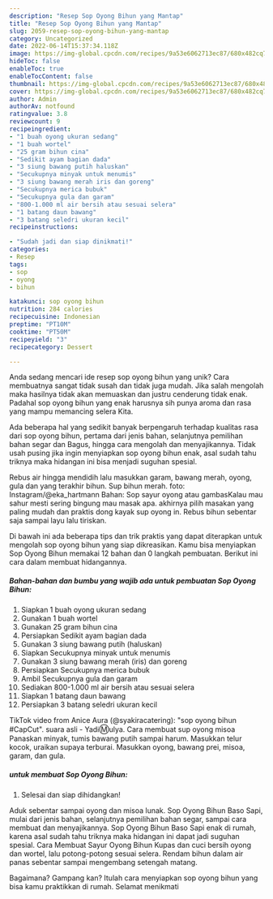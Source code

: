 ```yaml
---
description: "Resep Sop Oyong Bihun yang Mantap"
title: "Resep Sop Oyong Bihun yang Mantap"
slug: 2059-resep-sop-oyong-bihun-yang-mantap
category: Uncategorized
date: 2022-06-14T15:37:34.118Z
image: https://img-global.cpcdn.com/recipes/9a53e6062713ec87/680x482cq70/sop-oyong-bihun-foto-resep-utama.jpg
hideToc: false
enableToc: true
enableTocContent: false
thumbnail: https://img-global.cpcdn.com/recipes/9a53e6062713ec87/680x482cq70/sop-oyong-bihun-foto-resep-utama.jpg
cover: https://img-global.cpcdn.com/recipes/9a53e6062713ec87/680x482cq70/sop-oyong-bihun-foto-resep-utama.jpg
author: Admin
authorAv: notfound
ratingvalue: 3.8
reviewcount: 9
recipeingredient:
- "1 buah oyong ukuran sedang"
- "1 buah wortel"
- "25 gram bihun cina"
- "Sedikit ayam bagian dada"
- "3 siung bawang putih haluskan"
- "Secukupnya minyak untuk menumis"
- "3 siung bawang merah iris dan goreng"
- "Secukupnya merica bubuk"
- "Secukupnya gula dan garam"
- "800-1.000 ml air bersih atau sesuai selera"
- "1 batang daun bawang"
- "3 batang seledri ukuran kecil"
recipeinstructions:

- "Sudah jadi dan siap dinikmati!"
categories:
- Resep
tags:
- sop
- oyong
- bihun

katakunci: sop oyong bihun 
nutrition: 284 calories
recipecuisine: Indonesian
preptime: "PT10M"
cooktime: "PT50M"
recipeyield: "3"
recipecategory: Dessert

---
```





Anda sedang mencari ide resep sop oyong bihun yang unik? Cara membuatnya sangat tidak susah dan tidak juga mudah. Jika salah mengolah maka hasilnya tidak akan memuaskan dan justru cenderung tidak enak. Padahal sop oyong bihun yang enak harusnya sih punya aroma dan rasa yang mampu memancing selera Kita.





Ada beberapa hal yang sedikit banyak berpengaruh terhadap kualitas rasa dari sop oyong bihun, pertama dari jenis bahan, selanjutnya pemilihan bahan segar dan Bagus, hingga cara mengolah dan menyajikannya. Tidak usah pusing jika ingin menyiapkan sop oyong bihun enak,      asal sudah tahu triknya maka hidangan ini bisa menjadi suguhan spesial.














Rebus air hingga mendidih lalu masukkan garam, bawang merah, oyong, gula dan yang terakhir bihun. Sup bihun merah. foto: Instagram/@eka_hartmann Bahan: Sop sayur oyong atau gambasKalau mau sahur mesti sering bingung mau masak apa. akhirnya pilih masakan yang paling mudah dan praktis dong kayak sup oyong in. Rebus bihun sebentar saja sampai layu lalu tiriskan.






Di bawah ini ada beberapa tips dan trik praktis yang dapat diterapkan untuk mengolah sop oyong bihun yang siap dikreasikan. Kamu bisa menyiapkan Sop Oyong Bihun memakai 12 bahan dan 0 langkah pembuatan. Berikut ini cara dalam membuat hidangannya.

<!--inarticleads1-->

##### Bahan-bahan dan bumbu yang wajib ada untuk pembuatan Sop Oyong Bihun:

1. Siapkan 1 buah oyong ukuran sedang
1. Gunakan 1 buah wortel
1. Gunakan 25 gram bihun cina
1. Persiapkan Sedikit ayam bagian dada
1. Gunakan 3 siung bawang putih (haluskan)
1. Siapkan Secukupnya minyak untuk menumis
1. Gunakan 3 siung bawang merah (iris) dan goreng
1. Persiapkan Secukupnya merica bubuk
1. Ambil Secukupnya gula dan garam
1. Sediakan 800-1.000 ml air bersih atau sesuai selera
1. Siapkan 1 batang daun bawang
1. Persiapkan 3 batang seledri ukuran kecil


TikTok video from Anice Aura (@syakiracatering): &#34;sop oyong bihun #CapCut&#34;. suara asli - YadℹⓂ️ulya. Cara membuat sup oyong misoa Panaskan minyak, tumis bawang putih sampai harum. Masukkan telur kocok, uraikan supaya terburai. Masukkan oyong, bawang prei, misoa, garam, dan gula. 

<!--inarticleads2-->

#####  untuk membuat Sop Oyong Bihun:


1. Selesai dan siap dihidangkan!

Aduk sebentar sampai oyong dan misoa lunak. Sop Oyong Bihun Baso Sapi, mulai dari jenis bahan, selanjutnya pemilihan bahan segar, sampai cara membuat dan menyajikannya. Sop Oyong Bihun Baso Sapi enak di rumah, karena asal sudah tahu triknya maka hidangan ini dapat jadi suguhan spesial. Cara Membuat Sayur Oyong Bihun Kupas dan cuci bersih oyong dan wortel, lalu potong-potong sesuai selera. Rendam bihun dalam air panas sebentar sampai mengembang setengah matang. 

Bagaimana? Gampang kan? Itulah cara menyiapkan sop oyong bihun yang bisa kamu praktikkan di rumah. Selamat menikmati

